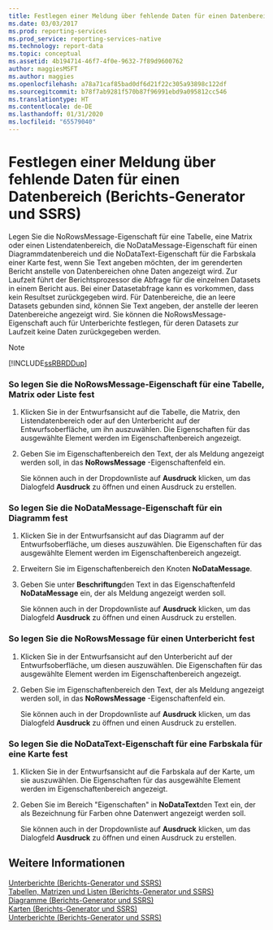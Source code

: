 ```yaml
---
title: Festlegen einer Meldung über fehlende Daten für einen Datenbereich (Berichts-Generator und SSRS) | Microsoft-Dokumentation
ms.date: 03/03/2017
ms.prod: reporting-services
ms.prod_service: reporting-services-native
ms.technology: report-data
ms.topic: conceptual
ms.assetid: 4b194714-46f7-4f0e-9632-7f89d9600762
author: maggiesMSFT
ms.author: maggies
ms.openlocfilehash: a78a71caf85bad0df6d21f22c305a93898c122df
ms.sourcegitcommit: b78f7ab9281f570b87f96991ebd9a095812cc546
ms.translationtype: HT
ms.contentlocale: de-DE
ms.lasthandoff: 01/31/2020
ms.locfileid: "65579040"
---
```

# <a name="set-a-no-data-message-for-a-data-region-report-builder-and-ssrs"></a>Festlegen einer Meldung über fehlende Daten für einen Datenbereich (Berichts-Generator und SSRS)
  Legen Sie die NoRowsMessage-Eigenschaft für eine Tabelle, eine Matrix oder einen Listendatenbereich, die NoDataMessage-Eigenschaft für einen Diagrammdatenbereich und die NoDataText-Eigenschaft für die Farbskala einer Karte fest, wenn Sie Text angeben möchten, der im gerenderten Bericht anstelle von Datenbereichen ohne Daten angezeigt wird. Zur Laufzeit führt der Berichtsprozessor die Abfrage für die einzelnen Datasets in einem Bericht aus. Bei einer Datasetabfrage kann es vorkommen, dass kein Resultset zurückgegeben wird. Für Datenbereiche, die an leere Datasets gebunden sind, können Sie Text angeben, der anstelle der leeren Datenbereiche angezeigt wird. Sie können die NoRowsMessage-Eigenschaft auch für Unterberichte festlegen, für deren Datasets zur Laufzeit keine Daten zurückgegeben werden.  
  
> [!NOTE]  
>  [!INCLUDE[ssRBRDDup](../../includes/ssrbrddup-md.md)]  
  
### <a name="to-set-the-norowsmessage-property-for-a-table-matrix-or-list"></a>So legen Sie die NoRowsMessage-Eigenschaft für eine Tabelle, Matrix oder Liste fest  
  
1.  Klicken Sie in der Entwurfsansicht auf die Tabelle, die Matrix, den Listendatenbereich oder auf den Unterbericht auf der Entwurfsoberfläche, um ihn auszuwählen. Die Eigenschaften für das ausgewählte Element werden im Eigenschaftenbereich angezeigt.  
  
2.  Geben Sie im Eigenschaftenbereich den Text, der als Meldung angezeigt werden soll, in das **NoRowsMessage** -Eigenschaftenfeld ein.  
  
     Sie können auch in der Dropdownliste auf **Ausdruck** klicken, um das Dialogfeld **Ausdruck** zu öffnen und einen Ausdruck zu erstellen.  
  
### <a name="to-set-the-nodatamessage-property-for-a-chart"></a>So legen Sie die NoDataMessage-Eigenschaft für ein Diagramm fest  
  
1.  Klicken Sie in der Entwurfsansicht auf das Diagramm auf der Entwurfsoberfläche, um dieses auszuwählen. Die Eigenschaften für das ausgewählte Element werden im Eigenschaftenbereich angezeigt.  
  
2.  Erweitern Sie im Eigenschaftenbereich den Knoten **NoDataMessage**.  
  
3.  Geben Sie unter **Beschriftung**den Text in das Eigenschaftenfeld **NoDataMessage** ein, der als Meldung angezeigt werden soll.  
  
     Sie können auch in der Dropdownliste auf **Ausdruck** klicken, um das Dialogfeld **Ausdruck** zu öffnen und einen Ausdruck zu erstellen.  
  
### <a name="to-set-the-norowsmessage-for-a-subreport"></a>So legen Sie die NoRowsMessage für einen Unterbericht fest  
  
1.  Klicken Sie in der Entwurfsansicht auf den Unterbericht auf der Entwurfsoberfläche, um diesen auszuwählen. Die Eigenschaften für das ausgewählte Element werden im Eigenschaftenbereich angezeigt.  
  
2.  Geben Sie im Eigenschaftenbereich den Text, der als Meldung angezeigt werden soll, in das **NoRowsMessage** -Eigenschaftenfeld ein.  
  
     Sie können auch in der Dropdownliste auf **Ausdruck** klicken, um das Dialogfeld **Ausdruck** zu öffnen und einen Ausdruck zu erstellen.  
  
### <a name="to-set-the-nodatatext-property-for-a-color-scale-for-a-map"></a>So legen Sie die NoDataText-Eigenschaft für eine Farbskala für eine Karte fest  
  
1.  Klicken Sie in der Entwurfsansicht auf die Farbskala auf der Karte, um sie auszuwählen. Die Eigenschaften für das ausgewählte Element werden im Eigenschaftenbereich angezeigt.  
  
2.  Geben Sie im Bereich "Eigenschaften" in **NoDataText**den Text ein, der als Bezeichnung für Farben ohne Datenwert angezeigt werden soll.  
  
     Sie können auch in der Dropdownliste auf **Ausdruck** klicken, um das Dialogfeld **Ausdruck** zu öffnen und einen Ausdruck zu erstellen.  
  
## <a name="see-also"></a>Weitere Informationen  
 [Unterberichte &#40;Berichts-Generator und SSRS&#41;](../../reporting-services/report-design/subreports-report-builder-and-ssrs.md)   
 [Tabellen, Matrizen und Listen &#40;Berichts-Generator und SSRS&#41;](../../reporting-services/report-design/tables-matrices-and-lists-report-builder-and-ssrs.md)   
 [Diagramme &#40;Berichts-Generator und SSRS&#41;](../../reporting-services/report-design/charts-report-builder-and-ssrs.md)   
 [Karten &#40;Berichts-Generator und SSRS&#41;](../../reporting-services/report-design/maps-report-builder-and-ssrs.md)   
 [Unterberichte &#40;Berichts-Generator und SSRS&#41;](../../reporting-services/report-design/subreports-report-builder-and-ssrs.md)  
  
  

